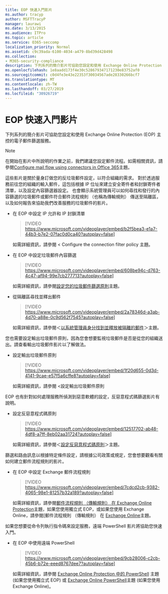 ```yaml
---
title: EOP 快速入門影片
ms.author: tracyp
author: MSFTTracyP
manager: laurawi
ms.date: 3/13/2015
ms.audience: ITPro
ms.topic: article
ms.service: O365-seccomp
localization_priority: Normal
ms.assetid: c9c39ada-6100-4034-a479-8bd39d428498
ms.collection:
- M365-security-compliance
description: 下列系列的簡介影片可協助您設定和使用 Exchange Online Protection (EOP) 主控的電子郵件篩選服務。
ms.openlocfilehash: 1e8aadd173f4e30c528679347171230e83752af0
ms.sourcegitcommit: c0d4fe3e43e22353f30034567ade28330266bcf7
ms.translationtype: MT
ms.contentlocale: zh-TW
ms.lasthandoff: 03/27/2019
ms.locfileid: "30926719"
---
```

# <a name="videos-for-getting-started-with-eop"></a>EOP 快速入門影片

下列系列的簡介影片可協助您設定和使用 Exchange Online Protection (EOP) 主控的電子郵件篩選服務。
  
> [!NOTE]
> 在開始在影片中所說明的作業之前，我們建議您設定郵件流程。如需相關資訊，請參閱[Configure mail flow using connectors in Office 365](http://technet.microsoft.com/library/854b5a50-4462-4836-a092-37e208d29624.aspx)主題。 
  
這些影片是關於量身訂做您的反垃圾郵件設定，以符合組織的需求。 對於透過服務前往您的組織的輸入郵件，這包括根據 IP 位址來建立安全寄件者和封鎖寄件者清單，以及設定內容篩選器設定。 也會顯示系統管理員可以如何尋找和發行的內容篩選的垃圾郵件或郵件符合郵件流程規則 （也稱為傳輸規則） 傳送至隔離區，以及如何報告來協助我們改善服務的垃圾郵件的影片。
  
- 在 EOP 中設定 IP 允許和 IP 封鎖清單
    > [!VIDEO https://www.microsoft.com/videoplayer/embed/b2f5bea3-e1a7-44b3-b7e2-07fac0d0ca40?autoplay=false]
  
    如需詳細資訊，請參閱 < <b0>Configure the connection filter policy </b0>主題。 
    
- 在 EOP 中設定垃圾郵件內容篩選
    > [!VIDEO https://www.microsoft.com/videoplayer/embed/608be94c-d763-4c47-af94-99e7cb277713?autoplay=false]
  
    如需詳細資訊，請參閱[設定您的垃圾郵件篩選原則](../configure-your-spam-filter-policies.md)主題。 
    
- 從隔離區尋找並釋出郵件
    > [!VIDEO https://www.microsoft.com/videoplayer/embed/2a78346d-a3ab-4d70-a88e-0c9d562f7545?autoplay=false]
  
    如需詳細資訊，請參閱＜[以系統管理員身分找到並釋放被隔離的郵件](../find-and-release-quarantined-messages-as-an-administrator.md)＞主題。 
    
您也需要設定輸出垃圾郵件原則，因為您會想要監視垃圾郵件是否是從您的組織送出。請查看輸出垃圾郵件影片以了解做法。
  
- 設定輸出垃圾郵件原則
    > [!VIDEO https://www.microsoft.com/videoplayer/embed/1f20d655-0d3d-4141-9cae-e57f5a6cffe8?autoplay=false]
  
    如需詳細資訊，請參閱 <<c0>設定輸出垃圾郵件原則
    
EOP 也有針對如何處理服務所偵測到惡意軟體的設定，反惡意程式碼篩選影片有說明。
  
- 設定反惡意程式碼原則
    > [!VIDEO https://www.microsoft.com/videoplayer/embed/12517702-ab48-4df8-a7ff-8eb02aa31724?autoplay=false]
  
    如需詳細資訊，請參閱＜[設定反惡意程式碼原則](../configure-anti-malware-policies.md)＞主題。 
    
篩選和路由訊息以根據特定條件設定，請根據公司政策或規定，您會想要觀看有關如何建立郵件流程規則的影片。
  
- 在 EOP 中設定 Exchange 郵件流程規則
    > [!VIDEO https://www.microsoft.com/videoplayer/embed/7cdcd2cb-9382-4065-98e1-81257b32a189?autoplay=false]
  
    如需詳細資訊，請參閱[郵件流程規則 （傳輸規則） 在 Exchange Online Protection](mail-flow-rules-transport-rules-0.md)主題，如果您使用獨立式 EOP，或如果您使用 Exchange Online，請參閱[郵件流程規則 （傳輸規則） 在 [Exchange Online](http://technet.microsoft.com/library/743bd525-0ca2-426d-b76c-b4a052bc8886.aspx)主題。
    
如果您想要從命令列執行指令碼來設定服務，遠端 PowerShell 影片將協助您快速入門。
  
- 在 EOP 中使用遠端 PowerShell
    > [!VIDEO https://www.microsoft.com/videoplayer/embed/9cb28006-c2cb-45b6-b72e-eeed8767dee7?autoplay=false]
  
    如需詳細資訊，請參閱 [Exchange Online Protection 中的 PowerShell](http://technet.microsoft.com/library/f7918a88-774a-405e-945b-bc2f5ee9f748.aspx) 主題 (如果您使用獨立式 EOP) 或 [Exchange Online PowerShell](http://technet.microsoft.com/library/1cb603b0-2961-4afe-b879-b048fe0f64a2.aspx)主題 (如果您使用 Exchange Online)。 
    

